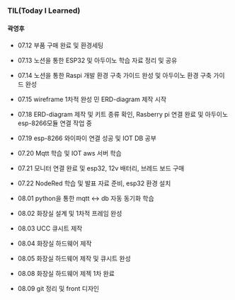 ### TIL(Today I Learned)

#### 곽영후

- 07.12
  부품 구매 완료 및 환경세팅
- 07.13
  노션을 통한 ESP32 및 아두이노 학습 자료 정리 및 공유
- 07.14
  노션을 통한 Raspi 개발 환경 구축 가이드 완성 및 아두이노 환경 구축 가이드 완성
 - 07.15
  wireframe 1차적 완성 민 ERD-diagram 제작 시작
 - 07.18
  ERD-diagram 제작 및 키트 종류 확인, Rasberry pi 연결 완료 및 아두이노 esp-8266모듈 연결 작업 중 
 - 07.19
  esp-8266 와이파이 연결 성공 및 IOT DB 공부 
 - 07.20
  Mqtt 학습 및 IOT aws 서버 학습  
 - 07.21
  모니터 연결 완료 및 esp32, 12v 배터리, 브레드 보드 구매 
 - 07.22
   NodeRed 학습 및 발표 자료 준비, esp32 환경 설치  

 - 08.01
   python을 통한 mqtt <-> db 자동 동기화 학습 
 - 08.02
   화장실 설계 및 1차적 프레임 완성  
 - 08.03
   UCC 큐시트 제작 
 - 08.04
   화장실 하드웨어 제작
 - 08.05
   화장실 하드웨어 제작 및 큐시트 완성
 - 08.08
   화장실 하드웨어 제젝 1차 완료
 - 08.09
   git 정리 및 front 디자인    

  <br>
